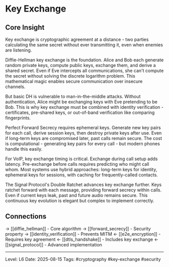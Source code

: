 # Key Exchange

## Core Insight
Key exchange is cryptographic agreement at a distance - two parties calculating the same secret without ever transmitting it, even when enemies are listening.

Diffie-Hellman key exchange is the foundation. Alice and Bob each generate random private keys, compute public keys, exchange them, and derive a shared secret. Even if Eve intercepts all communications, she can't compute the secret without solving the discrete logarithm problem. This mathematical magic enables secure communication over insecure channels.

But basic DH is vulnerable to man-in-the-middle attacks. Without authentication, Alice might be exchanging keys with Eve pretending to be Bob. This is why key exchange must be combined with identity verification - certificates, pre-shared keys, or out-of-band verification like comparing fingerprints.

Perfect Forward Secrecy requires ephemeral keys. Generate new key pairs for each call, derive session keys, then destroy private keys after use. Even if long-term keys are compromised later, past calls remain secure. The cost is computational - generating key pairs for every call - but modern phones handle this easily.

For VoIP, key exchange timing is critical. Exchange during call setup adds latency. Pre-exchange before calls requires predicting who might call whom. Most systems use hybrid approaches: long-term keys for identity, ephemeral keys for sessions, with caching for frequently-called contacts.

The Signal Protocol's Double Ratchet advances key exchange further. Keys ratchet forward with each message, providing forward secrecy within calls. Even if current keys leak, past and future audio remains secure. This continuous key evolution is elegant but complex to implement correctly.

## Connections
→ [[diffie_hellman]] - Core algorithm
→ [[forward_secrecy]] - Security property
→ [[identity_verification]] - Prevents MITM
← [[e2e_encryption]] - Requires key agreement
← [[dtls_handshake]] - Includes key exchange
← [[signal_protocol]] - Advanced implementation

---
Level: L6
Date: 2025-08-15
Tags: #cryptography #key-exchange #security